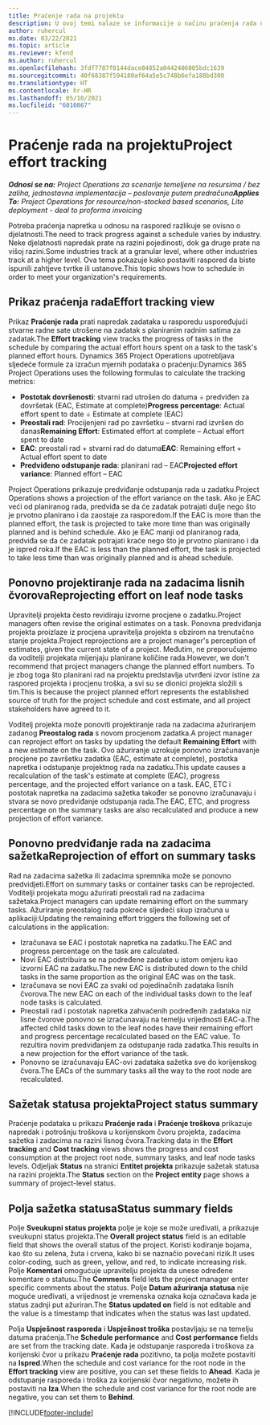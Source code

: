 ```yaml
---
title: Praćenje rada na projektu
description: U ovoj temi nalaze se informacije o načinu praćenja rada na projektu i napretka posla.
author: ruhercul
ms.date: 03/22/2021
ms.topic: article
ms.reviewer: kfend
ms.author: ruhercul
ms.openlocfilehash: 3fdf7787f0144dace84852a0442406085bdc1639
ms.sourcegitcommit: 40f68387f594180af64a5e5c748b6efa188bd300
ms.translationtype: HT
ms.contentlocale: hr-HR
ms.lasthandoff: 05/10/2021
ms.locfileid: "6010867"
---
```

# <a name="project-effort-tracking"></a><span data-ttu-id="b30f9-103">Praćenje rada na projektu</span><span class="sxs-lookup"><span data-stu-id="b30f9-103">Project effort tracking</span></span>

<span data-ttu-id="b30f9-104">_**Odnosi se na:** Project Operations za scenarije temeljene na resursima / bez zaliha, jednostavna implementacija – poslovanje putem predračuna_</span><span class="sxs-lookup"><span data-stu-id="b30f9-104">_**Applies To:** Project Operations for resource/non-stocked based scenarios, Lite deployment - deal to proforma invoicing_</span></span>

<span data-ttu-id="b30f9-105">Potreba praćenja napretka u odnosu na raspored razlikuje se ovisno o djelatnosti.</span><span class="sxs-lookup"><span data-stu-id="b30f9-105">The need to track progress against a schedule varies by industry.</span></span> <span data-ttu-id="b30f9-106">Neke djelatnosti napredak prate na razini pojedinosti, dok ga druge prate na višoj razini.</span><span class="sxs-lookup"><span data-stu-id="b30f9-106">Some industries track at a granular level, where other industries track at a higher level.</span></span> <span data-ttu-id="b30f9-107">Ova tema pokazuje kako postaviti raspored da biste ispunili zahtjeve tvrtke ili ustanove.</span><span class="sxs-lookup"><span data-stu-id="b30f9-107">This topic shows how to schedule in order to meet your organization's requirements.</span></span>

## <a name="effort-tracking-view"></a><span data-ttu-id="b30f9-108">Prikaz praćenja rada</span><span class="sxs-lookup"><span data-stu-id="b30f9-108">Effort tracking view</span></span>

<span data-ttu-id="b30f9-109">Prikaz **Praćenje rada** prati napredak zadataka u rasporedu uspoređujući stvarne radne sate utrošene na zadatak s planiranim radnim satima za zadatak.</span><span class="sxs-lookup"><span data-stu-id="b30f9-109">The **Effort tracking** view tracks the progress of tasks in the schedule by comparing the actual effort hours spent on a task to the task's planned effort hours.</span></span> <span data-ttu-id="b30f9-110">Dynamics 365 Project Operations upotrebljava sljedeće formule za izračun mjernih podataka o praćenju:</span><span class="sxs-lookup"><span data-stu-id="b30f9-110">Dynamics 365 Project Operations uses the following formulas to calculate the tracking metrics:</span></span>

- <span data-ttu-id="b30f9-111">**Postotak dovršenosti**: stvarni rad utrošen do datuma ÷ predviđen za dovršetak (EAC, Estimate at complete)</span><span class="sxs-lookup"><span data-stu-id="b30f9-111">**Progress percentage**: Actual effort spent to date ÷ Estimate at complete (EAC)</span></span> 
- <span data-ttu-id="b30f9-112">**Preostali rad**: Procijenjeni rad po završetku – stvarni rad izvršen do danas</span><span class="sxs-lookup"><span data-stu-id="b30f9-112">**Remaining Effort**: Estimated effort at complete – Actual effort spent to date</span></span> 
- <span data-ttu-id="b30f9-113">**EAC**: preostali rad + stvarni rad do datuma</span><span class="sxs-lookup"><span data-stu-id="b30f9-113">**EAC**: Remaining effort + Actual effort spent to date</span></span> 
- <span data-ttu-id="b30f9-114">**Predviđeno odstupanje rada**: planirani rad – EAC</span><span class="sxs-lookup"><span data-stu-id="b30f9-114">**Projected effort variance**: Planned effort – EAC</span></span>

<span data-ttu-id="b30f9-115">Project Operations prikazuje predviđanje odstupanja rada u zadatku.</span><span class="sxs-lookup"><span data-stu-id="b30f9-115">Project Operations shows a projection of the effort variance on the task.</span></span> <span data-ttu-id="b30f9-116">Ako je EAC veći od planiranog rada, predviđa se da će zadatak potrajati dulje nego što je prvotno planirano i da zaostaje za rasporedom.</span><span class="sxs-lookup"><span data-stu-id="b30f9-116">If the EAC is more than the planned effort, the task is projected to take more time than was originally planned and is behind schedule.</span></span> <span data-ttu-id="b30f9-117">Ako je EAC manji od planiranog rada, predviđa se da će zadatak potrajati kraće nego što je prvotno planirano i da je ispred roka.</span><span class="sxs-lookup"><span data-stu-id="b30f9-117">If the EAC is less than the planned effort, the task is projected to take less time than was originally planned and is ahead schedule.</span></span>

## <a name="reprojecting-effort-on-leaf-node-tasks"></a><span data-ttu-id="b30f9-118">Ponovno projektiranje rada na zadacima lisnih čvorova</span><span class="sxs-lookup"><span data-stu-id="b30f9-118">Reprojecting effort on leaf node tasks</span></span>

<span data-ttu-id="b30f9-119">Upravitelji projekta često revidiraju izvorne procjene o zadatku.</span><span class="sxs-lookup"><span data-stu-id="b30f9-119">Project managers often revise the original estimates on a task.</span></span> <span data-ttu-id="b30f9-120">Ponovna predviđanja projekta proizlaze iz procjena upravitelja projekta s obzirom na trenutačno stanje projekta.</span><span class="sxs-lookup"><span data-stu-id="b30f9-120">Project reprojections are a project manager's perception of estimates, given the current state of a project.</span></span> <span data-ttu-id="b30f9-121">Međutim, ne preporučujemo da voditelji projekata mijenjaju planirane količine rada.</span><span class="sxs-lookup"><span data-stu-id="b30f9-121">However, we don't recommend that project managers change the planned effort numbers.</span></span> <span data-ttu-id="b30f9-122">To je zbog toga što planirani rad na projektu predstavlja utvrđeni izvor istine za raspored projekta i procjenu troška, a svi su se dionici projekta složili s tim.</span><span class="sxs-lookup"><span data-stu-id="b30f9-122">This is because the project planned effort represents the established source of truth for the project schedule and cost estimate, and all project stakeholders have agreed to it.</span></span>

<span data-ttu-id="b30f9-123">Voditelj projekta može ponoviti projektiranje rada na zadacima ažuriranjem zadanog **Preostalog rada** s novom procjenom zadatka.</span><span class="sxs-lookup"><span data-stu-id="b30f9-123">A project manager can reproject effort on tasks by updating the default **Remaining Effort** with a new estimate on the task.</span></span> <span data-ttu-id="b30f9-124">Ovo ažuriranje uzrokuje ponovno izračunavanje procjene po završetku zadatka (EAC, estimate at complete), postotka napretka i odstupanje projektnog rada na zadatku.</span><span class="sxs-lookup"><span data-stu-id="b30f9-124">This update causes a recalculation of the task's estimate at complete (EAC), progress percentage, and the projected effort variance on a task.</span></span> <span data-ttu-id="b30f9-125">EAC, ETC i postotak napretka na zadacima sažetka također se ponovno izračunavaju i stvara se novo predviđanje odstupanja rada.</span><span class="sxs-lookup"><span data-stu-id="b30f9-125">The EAC, ETC, and progress percentage on the summary tasks are also recalculated and produce a new projection of effort variance.</span></span>

## <a name="reprojection-of-effort-on-summary-tasks"></a><span data-ttu-id="b30f9-126">Ponovno predviđanje rada na zadacima sažetka</span><span class="sxs-lookup"><span data-stu-id="b30f9-126">Reprojection of effort on summary tasks</span></span>

<span data-ttu-id="b30f9-127">Rad na zadacima sažetka ili zadacima spremnika može se ponovno predvidjeti.</span><span class="sxs-lookup"><span data-stu-id="b30f9-127">Effort on summary tasks or container tasks can be reprojected.</span></span> <span data-ttu-id="b30f9-128">Voditelji projekata mogu ažurirati preostali rad na zadacima sažetaka.</span><span class="sxs-lookup"><span data-stu-id="b30f9-128">Project managers can update remaining effort on the summary tasks.</span></span> <span data-ttu-id="b30f9-129">Ažuriranje preostalog rada pokreće sljedeći skup izračuna u aplikaciji:</span><span class="sxs-lookup"><span data-stu-id="b30f9-129">Updating the remaining effort triggers the following set of calculations in the application:</span></span>

- <span data-ttu-id="b30f9-130">Izračunava se EAC i postotak napretka na zadatku.</span><span class="sxs-lookup"><span data-stu-id="b30f9-130">The EAC and progress percentage on the task are calculated.</span></span>
- <span data-ttu-id="b30f9-131">Novi EAC distribuira se na podređene zadatke u istom omjeru kao izvorni EAC na zadatku.</span><span class="sxs-lookup"><span data-stu-id="b30f9-131">The new EAC is distributed down to the child tasks in the same proportion as the original EAC was on the task.</span></span>
- <span data-ttu-id="b30f9-132">Izračunava se novi EAC za svaki od pojedinačnih zadataka lisnih čvorova.</span><span class="sxs-lookup"><span data-stu-id="b30f9-132">The new EAC on each of the individual tasks down to the leaf node tasks is calculated.</span></span> 
- <span data-ttu-id="b30f9-133">Preostali rad i postotak napretka zahvaćenih podređenih zadataka niz lisne čvorove ponovno se izračunavaju na temelju vrijednosti EAC-a.</span><span class="sxs-lookup"><span data-stu-id="b30f9-133">The affected child tasks down to the leaf nodes have their remaining effort and progress percentage recalculated based on the EAC value.</span></span> <span data-ttu-id="b30f9-134">To rezultira novim predviđanjem za odstupanje rada zadatka.</span><span class="sxs-lookup"><span data-stu-id="b30f9-134">This results in a new projection for the effort variance of the task.</span></span> 
- <span data-ttu-id="b30f9-135">Ponovno se izračunavaju EAC-ovi zadataka sažetka sve do korijenskog čvora.</span><span class="sxs-lookup"><span data-stu-id="b30f9-135">The EACs of the summary tasks all the way to the root node are recalculated.</span></span>


## <a name="project-status-summary"></a><span data-ttu-id="b30f9-136">Sažetak statusa projekta</span><span class="sxs-lookup"><span data-stu-id="b30f9-136">Project status summary</span></span>

<span data-ttu-id="b30f9-137">Praćenje podataka u prikazu **Praćenje rada** i **Praćenje troškova** prikazuje napredak i potrošnju troškova u korijenskom čvoru projekta, zadacima sažetka i zadacima na razini lisnog čvora.</span><span class="sxs-lookup"><span data-stu-id="b30f9-137">Tracking data in the **Effort tracking** and **Cost tracking** views shows the progress and cost consumption at the project root node, summary tasks, and leaf node tasks levels.</span></span> <span data-ttu-id="b30f9-138">Odjeljak **Status** na stranici **Entitet projekta** prikazuje sažetak statusa na razini projekta.</span><span class="sxs-lookup"><span data-stu-id="b30f9-138">The **Status** section on the **Project entity** page shows a summary of project-level status.</span></span>

## <a name="status-summary-fields"></a><span data-ttu-id="b30f9-139">Polja sažetka statusa</span><span class="sxs-lookup"><span data-stu-id="b30f9-139">Status summary fields</span></span>

<span data-ttu-id="b30f9-140">Polje **Sveukupni status projekta** polje je koje se može uređivati, a prikazuje sveukupni status projekta.</span><span class="sxs-lookup"><span data-stu-id="b30f9-140">The **Overall project status** field is an editable field that shows the overall status of the project.</span></span> <span data-ttu-id="b30f9-141">Koristi kodiranje bojama, kao što su zelena, žuta i crvena, kako bi se naznačio povećani rizik.</span><span class="sxs-lookup"><span data-stu-id="b30f9-141">It uses color-coding, such as green, yellow, and red, to indicate increasing risk.</span></span> <span data-ttu-id="b30f9-142">Polje **Komentari** omogućuje upravitelju projekta da unese određene komentare o statusu.</span><span class="sxs-lookup"><span data-stu-id="b30f9-142">The **Comments** field lets the project manager enter specific comments about the status.</span></span> <span data-ttu-id="b30f9-143">Polje **Datum ažuriranja statusa** nije moguće uređivati, a vrijednost je vremenska oznaka koja označava kada je status zadnji put ažuriran.</span><span class="sxs-lookup"><span data-stu-id="b30f9-143">The **Status updated on** field is not editable and the value is a timestamp that indicates when the status was last updated.</span></span>

<span data-ttu-id="b30f9-144">Polja **Uspješnost rasporeda** i **Uspješnost troška** postavljaju se na temelju datuma praćenja.</span><span class="sxs-lookup"><span data-stu-id="b30f9-144">The **Schedule performance** and **Cost performance** fields are set from the tracking date.</span></span> <span data-ttu-id="b30f9-145">Kada je odstupanje rasporeda i troškova za korijenski čvor u prikazu **Praćenje rada** pozitivno, ta polja možete postaviti na **Ispred**.</span><span class="sxs-lookup"><span data-stu-id="b30f9-145">When the schedule and cost variance for the root node in the **Effort tracking** view are positive, you can set these fields to **Ahead**.</span></span> <span data-ttu-id="b30f9-146">Kada je odstupanje rasporeda i troška za korijenski čvor negativno, možete ih postaviti na **Iza**.</span><span class="sxs-lookup"><span data-stu-id="b30f9-146">When the schedule and cost variance for the root node are negative, you can set them to **Behind**.</span></span>


[!INCLUDE[footer-include](../includes/footer-banner.md)]
